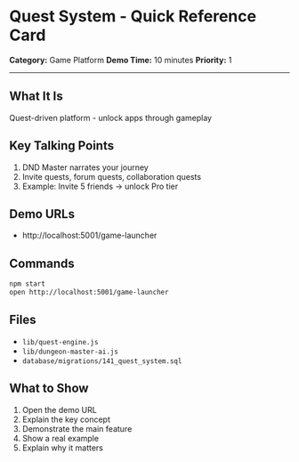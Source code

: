 # Quest System - Quick Reference Card

**Category:** Game Platform
**Demo Time:** 10 minutes
**Priority:** 1

---

## What It Is

Quest-driven platform - unlock apps through gameplay

## Key Talking Points

1. DND Master narrates your journey
2. Invite quests, forum quests, collaboration quests
3. Example: Invite 5 friends → unlock Pro tier

## Demo URLs

- http://localhost:5001/game-launcher

## Commands

```bash
npm start
open http://localhost:5001/game-launcher
```

## Files

- `lib/quest-engine.js`
- `lib/dungeon-master-ai.js`
- `database/migrations/141_quest_system.sql`

## What to Show

1. Open the demo URL
2. Explain the key concept
3. Demonstrate the main feature
4. Show a real example
5. Explain why it matters


